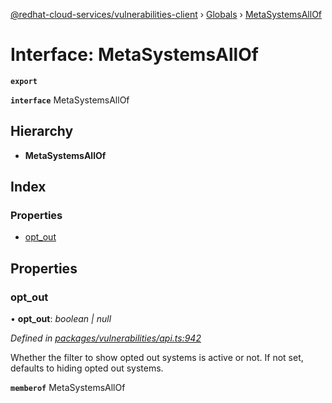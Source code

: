 [@redhat-cloud-services/vulnerabilities-client](../README.md) › [Globals](../globals.md) › [MetaSystemsAllOf](metasystemsallof.md)

# Interface: MetaSystemsAllOf

**`export`** 

**`interface`** MetaSystemsAllOf

## Hierarchy

* **MetaSystemsAllOf**

## Index

### Properties

* [opt_out](metasystemsallof.md#opt_out)

## Properties

###  opt_out

• **opt_out**: *boolean | null*

*Defined in [packages/vulnerabilities/api.ts:942](https://github.com/Hyperkid123/javascript-clients/blob/master/packages/vulnerabilities/api.ts#L942)*

Whether the filter to show opted out systems is active or not. If not set, defaults to hiding opted out systems.

**`memberof`** MetaSystemsAllOf
